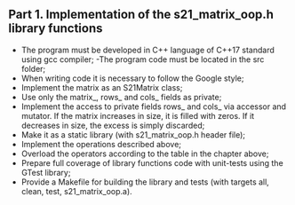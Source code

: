 ## Part 1. Implementation of the s21_matrix_oop.h library functions
- The program must be developed in C++ language of C++17 standard using gcc compiler;
-The program code must be located in the src folder;
- When writing code it is necessary to follow the Google style;
- Implement the matrix as an S21Matrix class;
- Use only the matrix_, rows_ and cols_ fields as private;
- Implement the access to private fields rows_ and cols_ via accessor and mutator. If the matrix increases in size, it is filled with zeros. If it decreases in size, the excess is simply discarded;
- Make it as a static library (with s21_matrix_oop.h header file);
- Implement the operations described above;
- Overload the operators according to the table in the chapter above;
- Prepare full coverage of library functions code with unit-tests using the GTest library;
- Provide a Makefile for building the library and tests (with targets all, clean, test, s21_matrix_oop.a).
